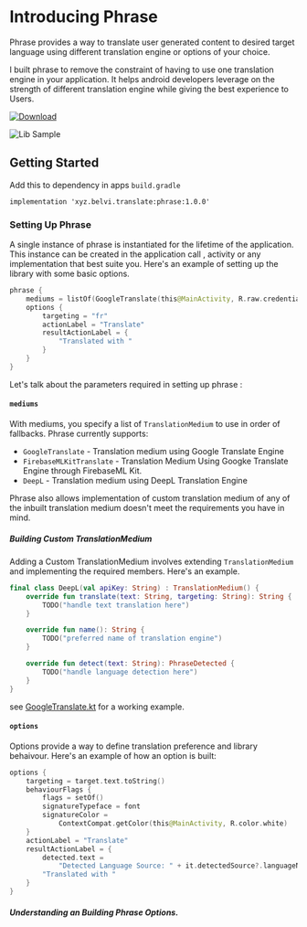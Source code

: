 # Introducing Phrase

Phrase provides a way to translate user generated content to desired target language using different translation engine or options of your choice.

I built phrase to remove the constraint of having to use one translation engine in your application. It helps android developers leverage on the strength of different translation engine while giving the best experience to Users. 

[ ![Download](https://api.bintray.com/packages/kingsmentor/maven/phrase/images/download.svg) ](https://bintray.com/kingsmentor/maven/phrase/_latestVersion)


![Lib Sample](https://github.com/KingsMentor/phrase/blob/master/phrase.gif)

## Getting Started 

Add this to dependency in apps `build.gradle`

```
implementation 'xyz.belvi.translate:phrase:1.0.0'

```

### Setting Up Phrase

A single instance of phrase is instantiated for the lifetime of the application. This instance can be created in the application call , activity or any implementation that best suite you. Here's an example of setting up the library with some basic options. 

```kotlin
phrase {
    mediums = listOf(GoogleTranslate(this@MainActivity, R.raw.credential))
    options {
        targeting = "fr"
        actionLabel = "Translate"
        resultActionLabel = {
            "Translated with "
        }
    }
}

```

Let's talk about the parameters required in setting up phrase : 

#### `mediums`

With mediums, you specify a list of `TranslationMedium` to use in order of fallbacks. Phrase currently supports: 

* `GoogleTranslate` -  Translation medium using Google Translate Engine
* `FirebaseMLKitTranslate` - Translation Medium Using Googke Translate Engine through FirebaseML Kit.
* `DeepL` - Translation medium using DeepL Translation Engine

Phrase also allows implementation of custom translation medium of any of the inbuilt translation medium doesn't meet the requirements you have in mind. 

##### Building Custom TranslationMedium

Adding a Custom TranslationMedium involves extending `TranslationMedium` and implementing the required members. Here's an example.

```kotlin
final class DeepL(val apiKey: String) : TranslationMedium() {
    override fun translate(text: String, targeting: String): String {
        TODO("handle text translation here") 
    }

    override fun name(): String {
        TODO("preferred name of translation engine")
    }

    override fun detect(text: String): PhraseDetected {
        TODO("handle language detection here")
    }
}
```
see [GoogleTranslate.kt](https://github.com/KingsMentor/Phrase/blob/master/phrase/src/main/java/xyz/belvi/phrase/translateMedium/medium/GoogleTranslate.kt) for a working example.


#### `options`

Options provide a way to define translation preference and library behaivour. 
Here's an example of how an option is built: 

```kotlin
options {
    targeting = target.text.toString()
    behaviourFlags {
        flags = setOf()
        signatureTypeface = font
        signatureColor =
            ContextCompat.getColor(this@MainActivity, R.color.white)
    }
    actionLabel = "Translate"
    resultActionLabel = {
        detected.text =
            "Detected Language Source: " + it.detectedSource?.languageName ?: ""
        "Translated with "
    }
}
```

##### Understanding an Building Phrase Options.
